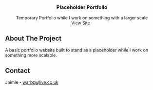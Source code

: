 <a name="readme-top"></a>


<h3 align="center">Placeholder Portfolio</h3>

  <p align="center">
    Temporary Portfolio while I work on something with a larger scale
    <br />
    <a href="https://www.jaimieh.co.uk">View Site</a>
    ·
  </p>
</div>



<!-- ABOUT THE PROJECT -->
## About The Project

A basic portfolio website built to stand as a placeholder while I work on something more scalable.

<!-- CONTACT -->
## Contact

Jaimie - warbz@live.co.uk





